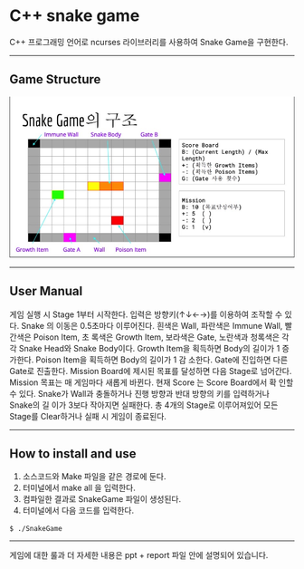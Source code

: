 # C++ snake game

C++ 프로그래밍 언어로 ncurses 라이브러리를 사용하여 Snake Game을 구현한다.

---

## Game Structure

<img src="snakeimg.jpeg">

---

## User Manual

게임 실행 시 Stage 1부터 시작한다. 입력은 방향키(↑↓←→)를 이용하여 조작할 수 있다. Snake 의 이동은 0.5초마다 이루어진다. 흰색은 Wall, 파란색은 Immune Wall, 빨간색은 Poison Item, 초 록색은 Growth Item, 보라색은 Gate, 노란색과 청록색은 각각 Snake Head와 Snake Body이다. Growth Item을 획득하면 Body의 길이가 1 증가한다. Poison Item을 획득하면 Body의 길이가 1 감 소한다. Gate에 진입하면 다른 Gate로 진출한다. Mission Board에 제시된 목표를 달성하면 다음 Stage로 넘어간다. Mission 목표는 매 게임마다 새롭게 바뀐다. 현재 Score 는 Score Board에서 확 인할 수 있다. Snake가 Wall과 충돌하거나 진행 방향과 반대 방향의 키를 입력하거나 Snake의 길 이가 3보다 작아지면 실패한다. 총 4개의 Stage로 이루어져있어 모든 Stage를 Clear하거나 실패 시 게임이 종료된다.

---

## How to install and use

1. 소스코드와 Make 파일을 같은 경로에 둔다.
2. 터미널에서 make all 을 입력한다.
3. 컴파일한 결과로 SnakeGame 파일이 생성된다.
4. 터미널에서 다음 코드를 입력한다.

```
$ ./SnakeGame
```

---

게임에 대한 룰과 더 자세한 내용은 ppt + report 파일 안에 설명되어 있습니다.
